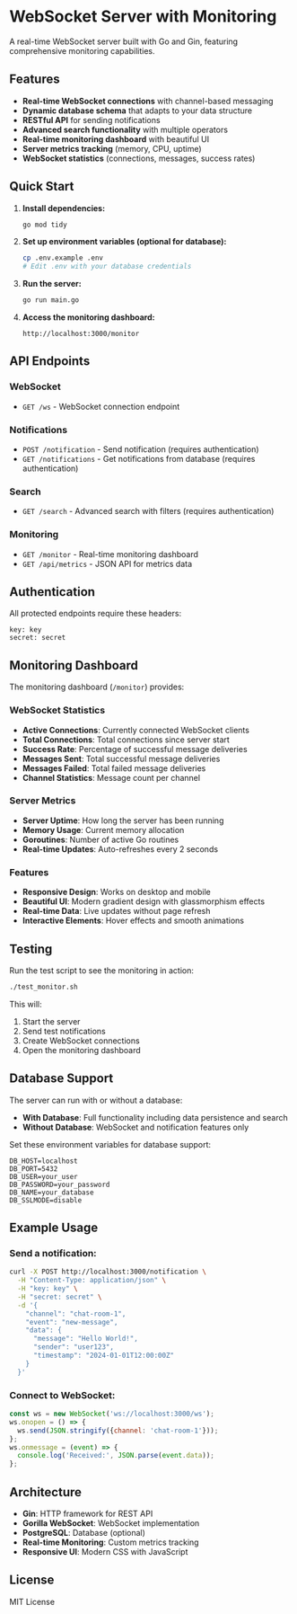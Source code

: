 # WebSocket Server with Monitoring

A real-time WebSocket server built with Go and Gin, featuring comprehensive monitoring capabilities.

## Features

- **Real-time WebSocket connections** with channel-based messaging
- **Dynamic database schema** that adapts to your data structure
- **RESTful API** for sending notifications
- **Advanced search functionality** with multiple operators
- **Real-time monitoring dashboard** with beautiful UI
- **Server metrics tracking** (memory, CPU, uptime)
- **WebSocket statistics** (connections, messages, success rates)

## Quick Start

1. **Install dependencies:**
   ```bash
   go mod tidy
   ```

2. **Set up environment variables (optional for database):**
   ```bash
   cp .env.example .env
   # Edit .env with your database credentials
   ```

3. **Run the server:**
   ```bash
   go run main.go
   ```

4. **Access the monitoring dashboard:**
   ```
   http://localhost:3000/monitor
   ```

## API Endpoints

### WebSocket
- `GET /ws` - WebSocket connection endpoint

### Notifications
- `POST /notification` - Send notification (requires authentication)
- `GET /notifications` - Get notifications from database (requires authentication)

### Search
- `GET /search` - Advanced search with filters (requires authentication)

### Monitoring
- `GET /monitor` - Real-time monitoring dashboard
- `GET /api/metrics` - JSON API for metrics data

## Authentication

All protected endpoints require these headers:
```
key: key
secret: secret
```

## Monitoring Dashboard

The monitoring dashboard (`/monitor`) provides:

### WebSocket Statistics
- **Active Connections**: Currently connected WebSocket clients
- **Total Connections**: Total connections since server start
- **Success Rate**: Percentage of successful message deliveries
- **Messages Sent**: Total successful message deliveries
- **Messages Failed**: Total failed message deliveries
- **Channel Statistics**: Message count per channel

### Server Metrics
- **Server Uptime**: How long the server has been running
- **Memory Usage**: Current memory allocation
- **Goroutines**: Number of active Go routines
- **Real-time Updates**: Auto-refreshes every 2 seconds

### Features
- **Responsive Design**: Works on desktop and mobile
- **Beautiful UI**: Modern gradient design with glassmorphism effects
- **Real-time Data**: Live updates without page refresh
- **Interactive Elements**: Hover effects and smooth animations

## Testing

Run the test script to see the monitoring in action:

```bash
./test_monitor.sh
```

This will:
1. Start the server
2. Send test notifications
3. Create WebSocket connections
4. Open the monitoring dashboard

## Database Support

The server can run with or without a database:

- **With Database**: Full functionality including data persistence and search
- **Without Database**: WebSocket and notification features only

Set these environment variables for database support:
```
DB_HOST=localhost
DB_PORT=5432
DB_USER=your_user
DB_PASSWORD=your_password
DB_NAME=your_database
DB_SSLMODE=disable
```

## Example Usage

### Send a notification:
```bash
curl -X POST http://localhost:3000/notification \
  -H "Content-Type: application/json" \
  -H "key: key" \
  -H "secret: secret" \
  -d '{
    "channel": "chat-room-1",
    "event": "new-message",
    "data": {
      "message": "Hello World!",
      "sender": "user123",
      "timestamp": "2024-01-01T12:00:00Z"
    }
  }'
```

### Connect to WebSocket:
```javascript
const ws = new WebSocket('ws://localhost:3000/ws');
ws.onopen = () => {
  ws.send(JSON.stringify({channel: 'chat-room-1'}));
};
ws.onmessage = (event) => {
  console.log('Received:', JSON.parse(event.data));
};
```

## Architecture

- **Gin**: HTTP framework for REST API
- **Gorilla WebSocket**: WebSocket implementation
- **PostgreSQL**: Database (optional)
- **Real-time Monitoring**: Custom metrics tracking
- **Responsive UI**: Modern CSS with JavaScript

## License

MIT License
